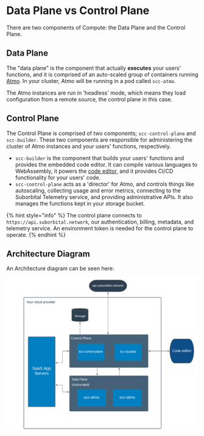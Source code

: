 # Data Plane vs Control Plane

There are two components of Compute: the Data Plane and the Control Plane.

## Data Plane

The "data plane" is the component that actually **executes** your users' functions, and it is comprised of an auto-scaled group of containers running [Atmo](https://github.com/suborbital/atmo). In your cluster, Atmo will be running in a pod called `scc-atmo`.

The Atmo instances are run in 'headless' mode, which means they load configuration from a remote source, the control plane in this case.

## Control Plane

The Control Plane is comprised of two components; `scc-control-plane` and `scc-builder`. These two components are responsible for administering the cluster of Atmo instances and your users' functions, respectively.

* `scc-builder` is the component that builds your users' functions and provides the embedded code editor. It can compile various languages to WebAssembly, it powers the [code editor](../integrate-the-function-editor/code-editor.md), and it provides CI/CD functionality for your users' code.
* `scc-control-plane` acts as a 'director' for Atmo, and controls things like autoscaling, collecting usage and error metrics, connecting to the Suborbital Telemetry service, and providing administrative APIs. It also manages the functions kept in your storage bucket.

{% hint style="info" %}
The control plane connects to `https://api.suborbital.network`, our authentication, billing, metadata, and telemetry service. An environment token is needed for the control plane to operate.
{% endhint %}

## Architecture Diagram

An Architecture diagram can be seen here:

![](../../assets/flight_deck_internal_architecture.png)
